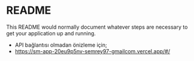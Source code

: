# README #

This README would normally document whatever steps are necessary to get your application up and running.

* API bağlantısı olmadan önizleme için;
* https://sm-app-20eu9p5nv-semrey97-gmailcom.vercel.app/#/
